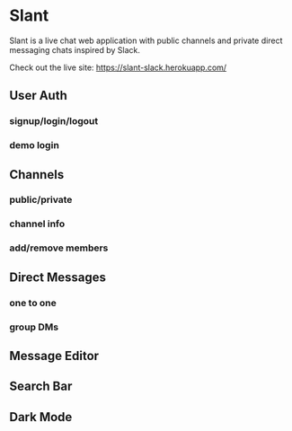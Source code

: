 # Slant

Slant is a live chat web application with public channels and private direct messaging chats inspired by Slack.  

Check out the live site: https://slant-slack.herokuapp.com/ 



## User Auth
### signup/login/logout
### demo login

## Channels
### public/private 
### channel info
### add/remove members

## Direct Messages
### one to one 
### group DMs

## Message Editor

## Search Bar

## Dark Mode 
